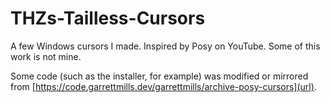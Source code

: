 # THZs-Tailless-Cursors
A few Windows cursors I made. Inspired by Posy on YouTube. Some of this work is not mine.

Some code (such as the installer, for example) was modified or mirrored from [https://code.garrettmills.dev/garrettmills/archive-posy-cursors](url).
